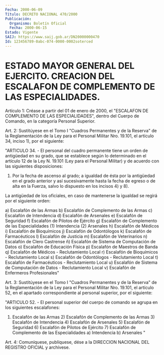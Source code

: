 ```yaml
---
Fecha: 2000-06-09
Título: DECRETO NACIONAL 470/2000
Publicación:
  Organismo: Boletín Oficial
  Fecha: 2000-06-15
Estado: Vigente
SAIJ: https://www.saij.gob.ar/DN20000000470
Id: 123456789-0abc-074-0000-0002soterced
---
```

# ESTADO MAYOR GENERAL DEL EJERCITO. CREACION DEL ESCALAFON DE COMPLEMENTO DE LAS ESPECIALIDADES.

<a id="1"></a>
Artículo 1: Créase a partir del 01 de enero de 2000, el "ESCALAFON DE  COMPLEMENTO  DE  LAS  ESPECIALIDADES",  dentro  del  Cuerpo  de Comando, en la categoría Personal Superior.

<a id="2"></a>
Art.  2:  Sustitúyese  en el Tomo I "Cuadros Permanentes y de  la Reserva" de la Reglamentación  de  la Ley para el Personal Militar Nro. 19.101, el artículo 34, inciso 1), por el siguiente:

"ARTICULO 34. - El personal del cuadro permanente tiene un orden de antigüedad en su grado, que  se  establece según lo determinado en el artículo 12 de la Ley N. 19.101 (Ley para el Personal Militar) y de acuerdo con las siguientes disposiciones:

1) Por la fecha de ascenso al grado; a igualdad de ésta por la antigüedad en  el grado anterior y así sucesivamente hasta la fecha de egreso o de alta  en la Fuerza, salvo lo dispuesto en los incisos 4) y 8).

La  antigüedad de los oficiales, en caso de mantenerse la igualdad se regirá  por  el  siguiente  orden:

a) Escalafón de las Armas b) Escalafón de Complemento de las  Armas c) Escalafón de Intendencia d) Escalafón de Arsenales e) Escalafón de Seguridad f) Escalafón de Pilotos de Ejército g) Escalafón de Complemento de las Especialidades (1)  Intendencia (2)  Arsenales h) Escalafón de Médicos i) Escalafón de Bioquímicos j) Escalafón  de  Odontólogos k) Escalafón  de Farmacéuticos l) Escalafón de Justicia m) Escalafón de Veterinarios n) Escalafón de Clero Castrense ñ) Escalafón de Sistema de Computación de Datos o) Escalafón  de Educación Física p) Escalafón  de  Maestros  de  Banda q) Escalafón de  Médicos  - Reclutamiento Local r) Escalafón de Bioquímicos  - Reclutamiento Local s) Escalafón de Odontólogos - Reclutamiento Local t) Escalafón de Farmacéuticos - Reclutamiento Local u) Escalafón de Sistema  de Computación  de  Datos - Reclutamiento Local v) Escalafón  de Enfermeros Profesionales"

<a id="3"></a>
Art.  3: Sustitúyese en el Tomo I "Cuadros Permanentes y de la Reserva" de la Reglamentación  de  la Ley para el Personal Militar Nro.  19.101,  el  artículo 52, en el apartado  correspondiente  al personal superior, por  el  siguiente:

"ARTICULO 52. - El personal superior del cuerpo de comando se agrupa en  los  siguientes escalafones:

1) Escalafón de las Armas 2) Escalafón de Complemento  de las Armas 3) Escalafón de Intendencia 4) Escalafón de Arsenales 5) Escalafón de Seguridad 6) Escalafón  de  Pilotos  de  Ejército 7) Escalafón  de Complemento de las Especialidades a) Intendencia b) Arsenales "

<a id="4"></a>
Art. 4: Comuníquese,  publíquese, dése a la DIRECCION NACIONAL DEL REGISTRO OFICIAL y archívese.